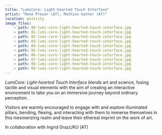 ```yaml
---
title: "LumiCore: Light-hearted Touch Interface"
artist: "Rene Preuer (AT), Mathias Gatner (AT)"
location: postcity
image_files:
    - path: 00-lumi-core-light-hearted-touch-interface.jpg
    - path: 01-lumi-core-light-hearted-touch-interface.jpg
    - path: 02-lumi-core-light-hearted-touch-interface.jpg
    - path: 03-lumi-core-light-hearted-touch-interface.jpg
    - path: 04-lumi-core-light-hearted-touch-interface.jpg
    - path: 05-lumi-core-light-hearted-touch-interface.jpg
    - path: 06-lumi-core-light-hearted-touch-interface.jpg
    - path: 07-lumi-core-light-hearted-touch-interface.jpg
    - path: 08-lumi-core-light-hearted-touch-interface.jpg
    - path: 09-lumi-core-light-hearted-touch-interface.jpg
---
```


_LumiCore: Light-hearted Touch Interface_ blends art and science, fusing tactile and visual elements with the aim of creating an interactive environment to take you on an immersive journey beyond ordinary perception.

Visitors are warmly encouraged to engage with and explore illuminated pillars, bending, flexing, and interacting with them to immerse themselves in this mesmerizing realm and leave their ethereal imprint on the work of art.

In collaboration with Ingrid Graz/JKU (AT)
